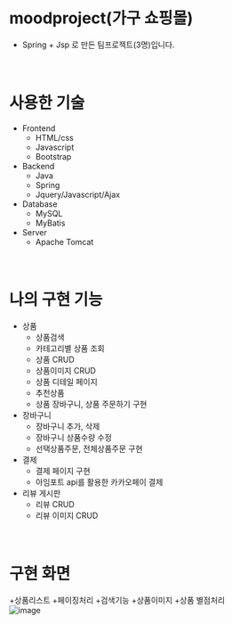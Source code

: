 # moodproject(가구 쇼핑몰)
- Spring + Jsp 로 만든 팀프로젝트(3명)입니다.  
<br/><br/>
# 사용한 기술
- Frontend
  - HTML/css
  - Javascript
  - Bootstrap
- Backend
  - Java
  - Spring
  - Jquery/Javascript/Ajax
- Database
  - MySQL
  - MyBatis
- Server
  - Apache Tomcat
<br/><br/><br/>
# 나의 구현 기능
- 상품
  - 상품검색
  - 카테고리별 상품 조회
  - 상품 CRUD
  - 상품이미지 CRUD
  - 상품 디테일 페이지
  - 추천상품
  - 상품 장바구니, 상품 주문하기 구현
- 장바구니
  - 장바구니 추가, 삭제
  - 장바구니 상품수량 수정
  - 선택상품주문, 전체상품주문 구현
- 결제
    - 결제 페이지 구현
    - 아임포트 api를 활용한 카카오페이 결제
- 리뷰 게시판
  - 리뷰 CRUD
  - 리뷰 이미지 CRUD
 <br/><br/><br/> 
# 구현 화면
+상품리스트
    +페이징처리
    +검색기능
    +상품이미지
    +상품 별점처리
<br/>
![image](https://user-images.githubusercontent.com/128371999/234231248-54ffa648-56e9-4550-8e57-7db8213b164a.png)

